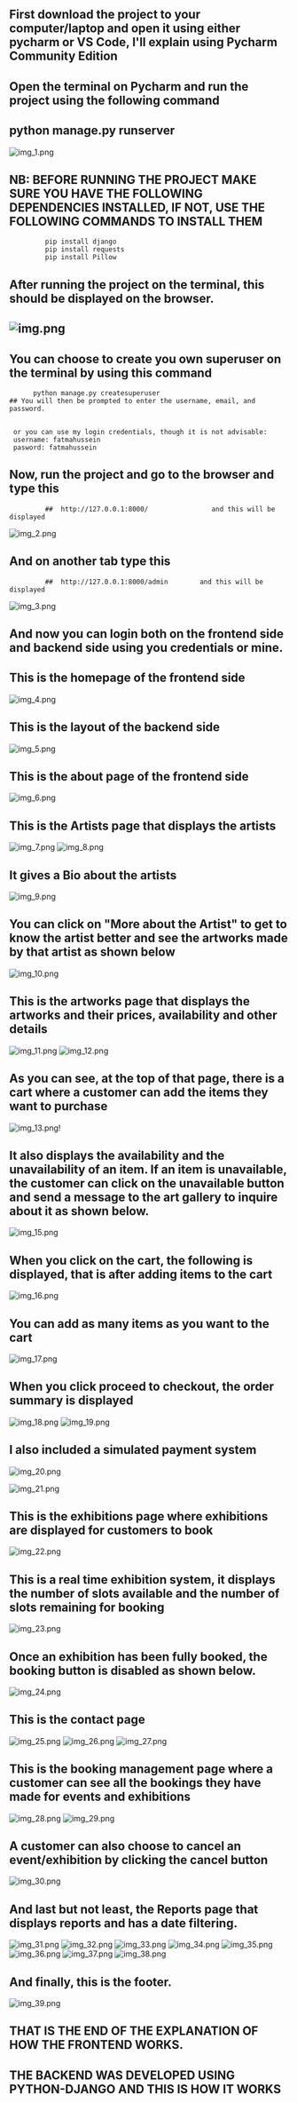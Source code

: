 ## First download the project to your computer/laptop and open it using either pycharm or VS Code, I'll explain using Pycharm Community Edition
## Open the terminal on Pycharm and run the project using the following command
## python manage.py runserver
![img_1.png](img_1.png)

## NB: BEFORE RUNNING THE PROJECT MAKE SURE YOU HAVE THE FOLLOWING DEPENDENCIES INSTALLED, IF NOT, USE THE FOLLOWING COMMANDS TO INSTALL THEM
             pip install django
             pip install requests
             pip install Pillow  
## After running the project on the terminal, this should be displayed on the browser.
 ## ![img.png](img.png)

## You can choose to create you own superuser on the terminal by using this command
          python manage.py createsuperuser
    ## You will then be prompted to enter the username, email, and password.


     or you can use my login credentials, though it is not advisable:
     username: fatmahussein 
     pasword: fatmahussein

## Now, run the project and go to the browser and type this    
             ##  http://127.0.0.1:8000/                and this will be displayed        
![img_2.png](img_2.png)
## And on another tab type this
             ##  http://127.0.0.1:8000/admin        and this will be displayed
![img_3.png](img_3.png)

## And now you can login both on the frontend side and backend side using you credentials or mine.

## This is the homepage of the frontend side
![img_4.png](img_4.png)

## This is the layout of the backend side
![img_5.png](img_5.png)

## This is the about page of the frontend side 
![img_6.png](img_6.png)

## This is the Artists page that displays the artists 
![img_7.png](img_7.png)
![img_8.png](img_8.png)
## It gives a Bio about the artists
![img_9.png](img_9.png)
## You can click on "More about the Artist" to get to know the artist better and see the artworks made by that artist as shown below
![img_10.png](img_10.png)

## This is the artworks page that displays the artworks and their prices, availability and other details
![img_11.png](img_11.png)
![img_12.png](img_12.png)
## As you can see, at the top of that page, there is a cart where a customer can add the items they want to purchase
![img_13.png](img_13.png)!
## It also displays the availability and the unavailability of an item. If an item is unavailable, the customer can click on the unavailable button and send a message to the art gallery to inquire about it as shown below.
![img_15.png](img_15.png)

## When you click on the cart, the following is displayed, that is after adding items to the cart
![img_16.png](img_16.png)

## You can add as many items as you want to the cart 
![img_17.png](img_17.png)

## When you click proceed to checkout, the order summary is displayed
![img_18.png](img_18.png)
![img_19.png](img_19.png)

## I also included a simulated payment system
![img_20.png](img_20.png)

![img_21.png](img_21.png)

## This is the exhibitions page where exhibitions are displayed for customers to book
![img_22.png](img_22.png)
## This is a real time exhibition system, it displays the number of slots available and the number of slots remaining for booking
![img_23.png](img_23.png)

## Once an exhibition has been fully booked, the booking button is disabled as shown below.
![img_24.png](img_24.png)

## This is the contact page
![img_25.png](img_25.png)
![img_26.png](img_26.png)
![img_27.png](img_27.png)

## This is the booking management page where a customer can see all the bookings they have made for events and exhibitions
![img_28.png](img_28.png)
![img_29.png](img_29.png)

## A customer can also choose to cancel an event/exhibition by clicking the cancel button
![img_30.png](img_30.png)

## And last but not least, the Reports page that displays reports and has a date filtering.
![img_31.png](img_31.png)
![img_32.png](img_32.png)
![img_33.png](img_33.png)
![img_34.png](img_34.png)
![img_35.png](img_35.png)
![img_36.png](img_36.png)
![img_37.png](img_37.png)
![img_38.png](img_38.png)

## And finally, this is the footer.
![img_39.png](img_39.png)

## THAT IS THE END OF THE EXPLANATION OF HOW THE FRONTEND WORKS.

## THE BACKEND WAS DEVELOPED USING PYTHON-DJANGO AND THIS IS HOW IT WORKS



